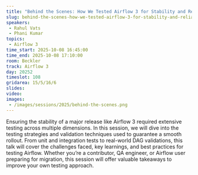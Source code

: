 ```yaml
---
title: "Behind the Scenes: How We Tested Airflow 3 for Stability and Reliability"
slug: behind-the-scenes-how-we-tested-airflow-3-for-stability-and-reliability
speakers:
 - Rahul Vats
 - Phani Kumar
topics:
 - Airflow 3
time_start: 2025-10-08 16:45:00
time_end: 2025-10-08 17:10:00
room: Beckler
track: Airflow 3
day: 20252
timeslot: 108
gridarea: 15/5/16/6
slides:
video:
images:
 - /images/sessions/2025/behind-the-scenes.png
---
```


Ensuring the stability of a major release like Airflow 3 required extensive testing across multiple dimensions. In this session, we will dive into the testing strategies and validation techniques used to guarantee a smooth rollout. From unit and integration tests to real-world DAG validations, this talk will cover the challenges faced, key learnings, and best practices for testing Airflow. Whether you’re a contributor, QA engineer, or Airflow user preparing for migration, this session will offer valuable takeaways to improve your own testing approach.